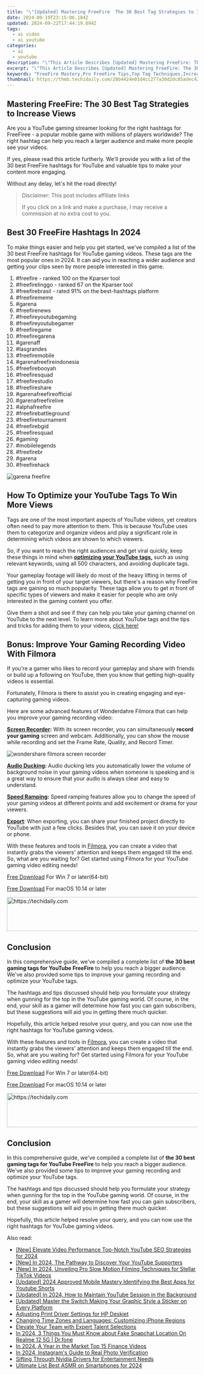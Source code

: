 ```yaml
---
title: "\"[Updated] Mastering FreeFire  The 30 Best Tag Strategies to Increase Views\""
date: 2024-09-19T23:15:06.184Z
updated: 2024-09-22T17:44:19.694Z
tags:
  - ai video
  - ai youtube
categories:
  - ai
  - youtube
description: "\"This Article Describes [Updated] Mastering FreeFire: The 30 Best Tag Strategies to Increase Views\""
excerpt: "\"This Article Describes [Updated] Mastering FreeFire: The 30 Best Tag Strategies to Increase Views\""
keywords: "FreeFire Mastery,Pro FreeFire Tips,Top Tag Techniques,Increase Game Views,FreeFire Strategy Guide,Enhance FreeFire Popularity,Optimize FreeFire Tags"
thumbnail: https://thmb.techidaily.com/28b4424e01d4cc277a30d2dc85adec4230b241c9e861b58d7c8b2fd02e294cb8.jpg
---
```


## Mastering FreeFire: The 30 Best Tag Strategies to Increase Views

Are you a YouTube gaming streamer looking for the right hashtags for FreeFiree - a popular mobile game with millions of players worldwide? The right hashtag can help you reach a larger audience and make more people see your videos.

If yes, please read this article furtherly. We'll provide you with a list of the 30 best FreeFire hashtags for YouTube and valuable tips to make your content more engaging.

Without any delay, let's hit the road directly!

>  Disclaimer: This post includes affiliate links
>
>  If you click on a link and make a purchase, I may receive a commission at no extra cost to you.
>

## Best 30 FreeFire Hashtags In 2024

To make things easier and help you get started, we've compiled a list of the 30 best FreeFire hashtags for YouTube gaming videos. These tags are the most popular ones in 2024\. It can aid you in reaching a wider audience and getting your clips seen by more people interested in this game.

1. #freefire - ranked 100 on the Kparser tool
2. #freefirelinggo - ranked 67 on the Kparser tool
3. #freefirebrasil - rated 91% on the best-hashtags platform
4. #freefirememe
5. #garena
6. #freefirenews
7. #freefireyoutubegaming
8. #freefireyoutubegamer
9. #freefiregame
10. #freefiregarena
11. #garenaff
12. #lasgrandes
13. #freefiremobile
14. #garenafreefireindonesia
15. #freefirebooyah
16. #freefiresquad
17. #freefirestudio
18. #freefireshare
19. #garenafreefireofficial
20. #garenafreefirelive
21. #alphafreefire
22. #freefirebattleground
23. #freefiretournament
24. #freefirebgid
25. #freefiresquad
26. #gaming
27. #mobilelegends
28. #freefirebr
29. #garena
30. #freefirehack

![garena freefire](https://images.wondershare.com/filmora/article-images/2023/03/garena-freefire.png)

## How To Optimize your YouTube Tags To Win More Views

Tags are one of the most important aspects of YouTube videos, yet creators often need to pay more attention to them. This is because YouTube uses them to categorize and organize videos and play a significant role in determining which videos are shown to which viewers.

So, if you want to reach the right audiences and get viral quickly, keep these things in mind when [**optimizing your YouTube tags,**](https://tools.techidaily.com/wondershare/filmora/download/) such as using relevant keywords, using all 500 characters, and avoiding duplicate tags.

Your gameplay footage will likely do most of the heavy lifting in terms of getting you in front of your target viewers, but there's a reason why FreeFire tags are gaining so much popularity. These tags allow you to get in front of specific types of viewers and make it easier for people who are only interested in the gaming content you offer.

Give them a shot and see if they can help you take your gaming channel on YouTube to the next level. To learn more about YouTube tags and the tips and tricks for adding them to your videos, [click here!](https://tools.techidaily.com/wondershare/filmora/download/)

## Bonus: Improve Your Gaming Recording Video With Filmora

If you're a gamer who likes to record your gameplay and share with friends or build up a following on YouTube, then you know that getting high-quality videos is essential.

Fortunately, Filmora is there to assist you in creating engaging and eye-capturing gaming videos.

Here are some advanced features of Wonderdahre Filmora that can help you improve your gaming recording video:

[**Screen Recorder**](https://tools.techidaily.com/wondershare/filmora/download/)**:** With its screen recorder, you can simultaneously **record your gaming** screen and webcam. Additionally, you can show the mouse while recording and set the Frame Rate, Quality, and Record Timer.

![wondershare filmora screen recorder](https://images.wondershare.com/filmora/guide/recording-05.png)

[**Audio Ducking**](https://tools.techidaily.com/wondershare/filmora/download/)**:** Audio ducking lets you automatically lower the volume of background noise in your gaming videos when someone is speaking and is a great way to ensure that your audio is always clear and easy to understand.

[**Speed Ramping**](https://tools.techidaily.com/wondershare/filmora/download/)**:** Speed ramping features allow you to change the speed of your gaming videos at different points and add excitement or drama for your viewers.

[**Export**](https://tools.techidaily.com/wondershare/filmora/download/): When exporting, you can share your finished project directly to YouTube with just a few clicks. Besides that, you can save it on your device or phone.

With these features and tools in [Filmora](https://tools.techidaily.com/wondershare/filmora/download/), you can create a video that instantly grabs the viewers' attention and keeps them engaged till the end.  
So, what are you waiting for? Get started using Filmora for your YouTube gaming video editing needs!

[Free Download](https://tools.techidaily.com/wondershare/filmora/download/) For Win 7 or later(64-bit)

[Free Download](https://tools.techidaily.com/wondershare/filmora/download/) For macOS 10.14 or later

<!-- affiliate ads begin -->
<a href="https://appsumo.8odi.net/c/5597632/2123735/7443" target="_top" id="2123735">
  <img src="//a.impactradius-go.com/display-ad/7443-2123735" border="0" alt="https://techidaily.com" width="600" height="90"/>
</a>
<img height="0" width="0" src="https://appsumo.8odi.net/i/5597632/2123735/7443" style="position:absolute;visibility:hidden;" border="0" />
<!-- affiliate ads end -->

## Conclusion

In this comprehensive guide, we've compiled a complete list of **the 30 best gaming tags for YouTube FreeFire** to help you reach a bigger audience. We've also provided some tips to improve your gaming recording and optimize your YouTube tags.

The hashtags and tips discussed should help you formulate your strategy when gunning for the top in the YouTube gaming world. Of course, in the end, your skill as a gamer will determine how fast you can gain subscribers, but these suggestions will aid you in getting there much quicker.

Hopefully, this article helped resolve your query, and you can now use the right hashtags for YouTube gaming videos.

With these features and tools in [Filmora](https://tools.techidaily.com/wondershare/filmora/download/), you can create a video that instantly grabs the viewers' attention and keeps them engaged till the end.  
So, what are you waiting for? Get started using Filmora for your YouTube gaming video editing needs!

[Free Download](https://tools.techidaily.com/wondershare/filmora/download/) For Win 7 or later(64-bit)

[Free Download](https://tools.techidaily.com/wondershare/filmora/download/) For macOS 10.14 or later

<!-- affiliate ads begin -->
<a href="https://unicoeye.pxf.io/c/5597632/2134249/18498" target="_top" id="2134249">
  <img src="//a.impactradius-go.com/display-ad/18498-2134249" border="0" alt="https://techidaily.com" width="728" height="90"/>
</a>
<img height="0" width="0" src="https://unicoeye.pxf.io/i/5597632/2134249/18498" style="position:absolute;visibility:hidden;" border="0" />
<!-- affiliate ads end -->

## Conclusion

In this comprehensive guide, we've compiled a complete list of **the 30 best gaming tags for YouTube FreeFire** to help you reach a bigger audience. We've also provided some tips to improve your gaming recording and optimize your YouTube tags.

The hashtags and tips discussed should help you formulate your strategy when gunning for the top in the YouTube gaming world. Of course, in the end, your skill as a gamer will determine how fast you can gain subscribers, but these suggestions will aid you in getting there much quicker.

Hopefully, this article helped resolve your query, and you can now use the right hashtags for YouTube gaming videos.

<ins class="adsbygoogle"
     style="display:block"
     data-ad-format="autorelaxed"
     data-ad-client="ca-pub-7571918770474297"
     data-ad-slot="1223367746"></ins>

<ins class="adsbygoogle"
     style="display:block"
     data-ad-format="autorelaxed"
     data-ad-client="ca-pub-7571918770474297"
     data-ad-slot="1223367746"></ins>

<ins class="adsbygoogle"
     style="display:block"
     data-ad-client="ca-pub-7571918770474297"
     data-ad-slot="8358498916"
     data-ad-format="auto"
     data-full-width-responsive="true"></ins>

<span class="atpl-alsoreadstyle">Also read:</span>
<div><ul>
<li><a href="https://youtube-lab.techidaily.com/levate-video-performance-top-notch-youtube-seo-strategies-for-2024/"><u>[New] Elevate Video Performance Top-Notch YouTube SEO Strategies for 2024</u></a></li>
<li><a href="https://youtube-lab.techidaily.com/n-2024-the-pathway-to-discover-your-youtube-supporters/"><u>[New] In 2024, The Pathway to Discover Your YouTube Supporters</u></a></li>
<li><a href="https://tiktok-clips.techidaily.com/new-in-2024-unveiling-pro-slow-motion-filming-techniques-for-stellar-tiktok-videos/"><u>[New] In 2024, Unveiling Pro Slow Motion Filming Techniques for Stellar TikTok Videos</u></a></li>
<li><a href="https://youtube-lab.techidaily.com/ed-2024-approved-mobile-mastery-identifying-the-best-apps-for-youtube-shorts/"><u>[Updated] 2024 Approved Mobile Mastery Identifying the Best Apps for Youtube Shorts</u></a></li>
<li><a href="https://youtube-lab.techidaily.com/ed-in-2024-how-to-maintain-youtube-session-in-the-background/"><u>[Updated] In 2024, How to Maintain YouTube Session in the Background</u></a></li>
<li><a href="https://extra-support.techidaily.com/updated-master-the-switch-making-your-graphic-style-a-sticker-on-every-platform/"><u>[Updated] Master the Switch Making Your Graphic Style a Sticker on Every Platform</u></a></li>
<li><a href="https://driver-install.techidaily.com/adjusting-print-driver-settings-for-hp-deskjet/"><u>Adjusting Print Driver Settings for HP Deskjet</u></a></li>
<li><a href="https://tech-renaissance.techidaily.com/changing-time-zones-and-languages-customizing-iphone-regions/"><u>Changing Time Zones and Languages: Customizing iPhone Regions</u></a></li>
<li><a href="https://youtube-lab.techidaily.com/te-your-team-with-expert-talent-selections/"><u>Elevate Your Team with Expert Talent Selections</u></a></li>
<li><a href="https://location-social.techidaily.com/in-2024-3-things-you-must-know-about-fake-snapchat-location-on-realme-12-5g-drfone-by-drfone-virtual-android/"><u>In 2024, 3 Things You Must Know about Fake Snapchat Location On Realme 12 5G | Dr.fone</u></a></li>
<li><a href="https://youtube-lab.techidaily.com/24-a-year-in-the-market-top-15-finance-videos/"><u>In 2024, A Year in the Market Top 15 Finance Videos</u></a></li>
<li><a href="https://instagram-video-files.techidaily.com/in-2024-instagrams-guide-to-real-photo-verification/"><u>In 2024, Instagram's Guide to Real Photo Verification</u></a></li>
<li><a href="https://windows11.techidaily.com/sifting-through-nvidia-drivers-for-entertainment-needs/"><u>Sifting Through Nvidia Drivers for Entertainment Needs</u></a></li>
<li><a href="https://facebook-video-footage.techidaily.com/ultimate-list-best-asmr-on-smartphones-for-2024/"><u>Ultimate List Best ASMR on Smartphones for 2024</u></a></li>
</ul></div>

